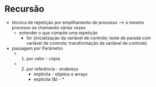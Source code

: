 # Recursão
* técnica de repetição por empilhamento de processo --> o mesmo processo se chamando várias vezes
    * entender o que compõe uma repetição
        * for (inicialização da variável de controle; teste de parada com variável de controle; transformação da variável de controle)        
* passagem por Parâmetro
  * 1) por valor - cópia
  * 2) por referência - endereço
          * implícita - objetos e arrays
          * explicita (&) - *        
